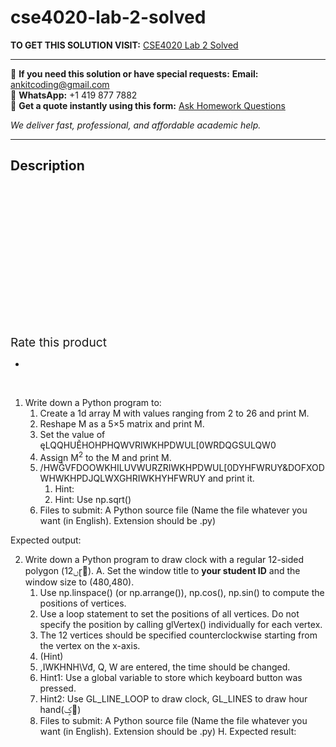# cse4020-lab-2-solved
**TO GET THIS SOLUTION VISIT:** [CSE4020 Lab 2 Solved](https://www.ankitcodinghub.com/product/cse4020-lab-2-solved/)


---

📩 **If you need this solution or have special requests:** **Email:** ankitcoding@gmail.com  
📱 **WhatsApp:** +1 419 877 7882  
📄 **Get a quote instantly using this form:** [Ask Homework Questions](https://www.ankitcodinghub.com/services/ask-homework-questions/)

*We deliver fast, professional, and affordable academic help.*

---

<h2>Description</h2>



<div class="kk-star-ratings kksr-auto kksr-align-center kksr-valign-top" data-payload="{&quot;align&quot;:&quot;center&quot;,&quot;id&quot;:&quot;91682&quot;,&quot;slug&quot;:&quot;default&quot;,&quot;valign&quot;:&quot;top&quot;,&quot;ignore&quot;:&quot;&quot;,&quot;reference&quot;:&quot;auto&quot;,&quot;class&quot;:&quot;&quot;,&quot;count&quot;:&quot;0&quot;,&quot;legendonly&quot;:&quot;&quot;,&quot;readonly&quot;:&quot;&quot;,&quot;score&quot;:&quot;0&quot;,&quot;starsonly&quot;:&quot;&quot;,&quot;best&quot;:&quot;5&quot;,&quot;gap&quot;:&quot;4&quot;,&quot;greet&quot;:&quot;Rate this product&quot;,&quot;legend&quot;:&quot;0\/5 - (0 votes)&quot;,&quot;size&quot;:&quot;24&quot;,&quot;title&quot;:&quot;CSE4020 Lab 2 Solved&quot;,&quot;width&quot;:&quot;0&quot;,&quot;_legend&quot;:&quot;{score}\/{best} - ({count} {votes})&quot;,&quot;font_factor&quot;:&quot;1.25&quot;}">

<div class="kksr-stars">

<div class="kksr-stars-inactive">
            <div class="kksr-star" data-star="1" style="padding-right: 4px">


<div class="kksr-icon" style="width: 24px; height: 24px;"></div>
        </div>
            <div class="kksr-star" data-star="2" style="padding-right: 4px">


<div class="kksr-icon" style="width: 24px; height: 24px;"></div>
        </div>
            <div class="kksr-star" data-star="3" style="padding-right: 4px">


<div class="kksr-icon" style="width: 24px; height: 24px;"></div>
        </div>
            <div class="kksr-star" data-star="4" style="padding-right: 4px">


<div class="kksr-icon" style="width: 24px; height: 24px;"></div>
        </div>
            <div class="kksr-star" data-star="5" style="padding-right: 4px">


<div class="kksr-icon" style="width: 24px; height: 24px;"></div>
        </div>
    </div>

<div class="kksr-stars-active" style="width: 0px;">
            <div class="kksr-star" style="padding-right: 4px">


<div class="kksr-icon" style="width: 24px; height: 24px;"></div>
        </div>
            <div class="kksr-star" style="padding-right: 4px">


<div class="kksr-icon" style="width: 24px; height: 24px;"></div>
        </div>
            <div class="kksr-star" style="padding-right: 4px">


<div class="kksr-icon" style="width: 24px; height: 24px;"></div>
        </div>
            <div class="kksr-star" style="padding-right: 4px">


<div class="kksr-icon" style="width: 24px; height: 24px;"></div>
        </div>
            <div class="kksr-star" style="padding-right: 4px">


<div class="kksr-icon" style="width: 24px; height: 24px;"></div>
        </div>
    </div>
</div>


<div class="kksr-legend" style="font-size: 19.2px;">
            <span class="kksr-muted">Rate this product</span>
    </div>
    </div>
<ul>
<li></li>
</ul>
&nbsp;

<ol>
<li>Write down a Python program to:
<ol>
<li>Create a 1d array M with values ranging from 2 to 26 and print M.</li>
<li>Reshape M as a 5×5 matrix and print M.</li>
<li>Set the value of ęLQQHUĚHOHPHQWVRIWKHPDWUL[0WRDQGSULQW0</li>
<li>Assign M<sup>2</sup> to the M and print M.</li>
<li>/HWĜVFDOOWKHILUVWURZRIWKHPDWUL[0DYHFWRUY&amp;DOFXODWHWKHPDJQLWXGHRIWKHYHFWRUY and print it.
<ol>
<li>Hint:</li>
<li>Hint: Use np.sqrt()</li>
</ol>
</li>
<li>Files to submit: A Python source file (Name the file whatever you want (in English). Extension should be .py)</li>
</ol>
</li>
</ol>
Expected output:

<ol start="2">
<li>Write down a Python program to draw clock with a regular 12-sided polygon (ࢽ12ɽ୉). A. Set the window title to <strong>your student ID</strong> and the window size to (480,480).
<ol>
<li>Use np.linspace() (or np.arrange()), np.cos(), np.sin() to compute the positions of vertices.</li>
<li>Use a loop statement to set the positions of all vertices. Do not specify the position by calling glVertex() individually for each vertex.</li>
<li>The 12 vertices should be specified counterclockwise starting from the vertex on the x-axis.</li>
<li>(Hint)</li>
<li>,IWKHNH\Vđ, Q, W are entered, the time should be changed.</li>
<li>Hint1: Use a global variable to store which keyboard button was pressed.</li>
<li>Hint2: Use GL_LINE_LOOP to draw clock, GL_LINES to draw hour hand(ݤ৚)</li>
<li>Files to submit: A Python source file (Name the file whatever you want (in English). Extension should be .py) H. Expected result:</li>
</ol>
</li>
</ol>
